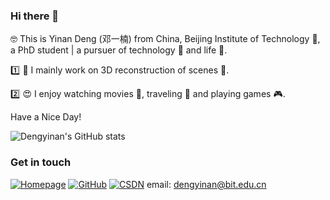 ### Hi there 👋

🤓 This is Yinan Deng (邓一楠) from China, Beijing Institute of Technology :school:, a PhD student | a pursuer of technology :rocket: and life :wine_glass:.


:one: :construction_worker: I mainly work on 3D reconstruction of scenes :triangular_ruler:.

:two: :heart_eyes: I enjoy watching movies :movie_camera:, traveling :palm_tree: and playing games :video_game:.

Have a Nice Day!

![Dengyinan's GitHub stats](https://github-readme-stats.vercel.app/api?username=BIT-DYN&show_icons=true&icon_color=CE1D2D&text_color=718096&bg_color=ffffff)

### Get in touch
[![Homepage](https://img.shields.io/badge/homepage-green)](https://bit-dyn.github.io/)
[![GitHub](https://img.shields.io/badge/GitHub-grey?logo=github)](https://github.com/BIT-DYN)
[![CSDN](https://img.shields.io/badge/csdn-orange)](https://blog.csdn.net/weixin_43807148?type=blog)
email: dengyinan@bit.edu.cn

